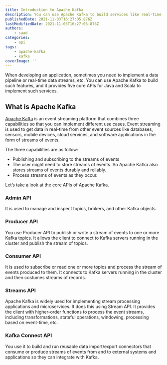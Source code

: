 ```yaml
---
title: Introduction to Apache Kafka
description: You can use Apache Kafka to build services like real-time data streams, and it provides five core APIs for Java and Scala to implement such services.
publishedDate: 2021-11-03T16:27:05.876Z
lastModifiedDate: 2021-11-03T16:27:05.876Z
authors:
    - saad
categories:
    - api
tags:
    - apache-kafka
    - kafka
coverImage: ''
---
```


<Lead>

When developing an application, sometimes you need to implement a data pipeline or real-time data streams, etc. You can use Apache Kafka to build such features, and it provides five core APIs for Java and Scala to implement such services.

</Lead>

## What is Apache Kafka

[Apache Kafta](https://kafka.apache.org/) is an event streaming platform that combines three capabilities so that you can implement different use cases. Event streaming is used to get data in real-time from other event sources like databases, sensors, mobile devices, cloud services, and software applications in the form of streams of events.

The three capabilities are as follow:

-   Publishing and subscribing to the streams of events
-   The user might need to store streams of events. So Apache Kafka also stores streams of events durably and reliably.
-   Process streams of events as they occur.

Let’s take a look at the core APIs of Apache Kafka.

### Admin API

It is used to manage and inspect topics, brokers, and other Kafka objects.

### Producer API

You use Producer API to publish or write a stream of events to one or more Kafka topics. It allows the client to connect to Kafka servers running in the cluster and publish the stream of topics.

### Consumer API

It is used to subscribe or read one or more topics and process the stream of events produced to them. It connects to Kafka servers running in the cluster and then costumes streams of records.

### Streams API

Apache Kafka is widely used for implementing stream processing applications and microservices. It does this using Stream API. It provides the client with higher-order functions to process the event streams, including transformations, stateful operations, windowing, processing based on event-time, etc.

### Kafka Connect API

You use it to build and run reusable data import/export connectors that consume or produce streams of events from and to external systems and applications so they can integrate with Kafka.
